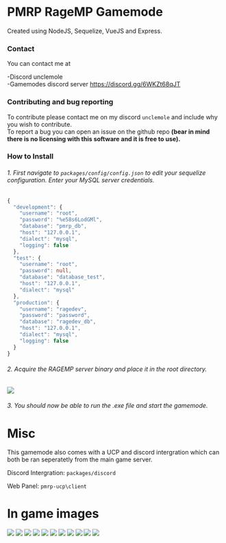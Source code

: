 # PMRP RageMP Gamemode

Created using NodeJS, Sequelize, VueJS and Express.

### Contact

You can contact me at 

-Discord unclemole <br>
-Gamemodes discord server https://discord.gg/6WKZt68qJT

### Contributing and bug reporting

To contribute please contact me on my discord ``unclemole`` and include why you wish to contribute. <br>
To report a bug you can open an issue on the github repo <b>(bear in mind there is no licensing with this software and it is free to use).</b>

### How to Install

###### 1. First navigate to ``packages/config/config.json`` to edit your sequelize configuration. Enter your MySQL server credentials.
```typescript
{
  "development": {
    "username": "root",
    "password": "%e58s6LodGMl",
    "database": "pmrp_db",
    "host": "127.0.0.1",
    "dialect": "mysql",
    "logging": false
  },
  "test": {
    "username": "root",
    "password": null,
    "database": "database_test",
    "host": "127.0.0.1",
    "dialect": "mysql"
  },
  "production": {
    "username": "ragedev",
    "password": "password",
    "database": "ragedev_db",
    "host": "127.0.0.1",
    "dialect": "mysql",
    "logging": false
  }
}
```
###### 2. Acquire the RAGEMP server binary and place it in the root directory.
<img src="https://i.imgur.com/dQudDwL.png">

###### 3. You should now be able to run the .exe file and start the gamemode.

# Misc

This gamemode also comes with a UCP and discord intergration which can both be ran seperatetly from the main game server.

Discord Intergration: ``packages/discord``

Web Panel: ``pmrp-ucp\client``

# In game images
<img src="https://i.imgur.com/3VpzVNH.png">
<img src="https://i.imgur.com/RMxI1Y6.png">
<img src="https://i.imgur.com/AsdkgrH.png">
<img src="https://i.imgur.com/kSEFRD5.png">
<img src="https://i.imgur.com/N6tGesU.png">
<img src="https://i.imgur.com/0p6nTwR.png">
<img src="https://i.imgur.com/Lh3ciRd.png">
<img src="https://i.imgur.com/035KaSS.png">
<img src="https://i.imgur.com/F1KAaWp.png">
<img src="https://i.imgur.com/68aUPRD.png">
<img src="https://i.imgur.com/iUVlmB7.png">
